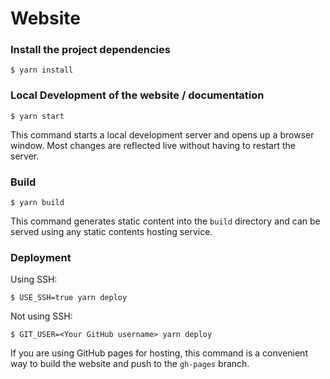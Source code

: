 # Website

### Install the project dependencies

```shell-session
$ yarn install
```

### Local Development of the website / documentation

```shell-session
$ yarn start
```

This command starts a local development server and opens up a browser window. Most changes are reflected live without having to restart the server.

### Build

```shell-session
$ yarn build
```

This command generates static content into the `build` directory and can be served using any static contents hosting service.

### Deployment

Using SSH:

```shell-session
$ USE_SSH=true yarn deploy
```

Not using SSH:

```shell-session
$ GIT_USER=<Your GitHub username> yarn deploy
```

If you are using GitHub pages for hosting, this command is a convenient way to build the website and push to the `gh-pages` branch.
